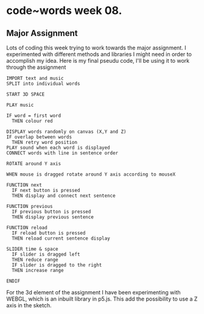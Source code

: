 # code~words week 08.

## Major Assignment

Lots of coding this week trying to work towards the major assignment. I experimented with different methods and libraries I might need in order to accomplish my idea. Here is my final pseudu code, I'll be using it to work through the assignment

```
IMPORT text and music
SPLIT into individual words

START 3D SPACE

PLAY music

IF word = first word
  THEN colour red

DISPLAY words randomly on canvas (X,Y and Z) 
IF overlap between words
  THEN retry word position
PLAY sound when each word is displayed
CONNECT words with line in sentence order

ROTATE around Y axis 

WHEN mouse is dragged rotate around Y axis according to mouseX
 
FUNCTION next
  IF next button is pressed
  THEN display and connect next sentence
  
FUNCTION previous
  IF previous button is pressed
  THEN display previous sentence

FUNCTION reload
  IF reload button is pressed
  THEN reload current sentence display
  
SLIDER time & space
  IF slider is dragged left 
  THEN reduce range
  IF slider is dragged to the right
  THEN increase range 
  
ENDIF
```
For the 3d element of the assignment I have been experimenting with WEBGL, which is an inbuilt library in p5.js. This add the possibility to use a Z axis in the sketch.

